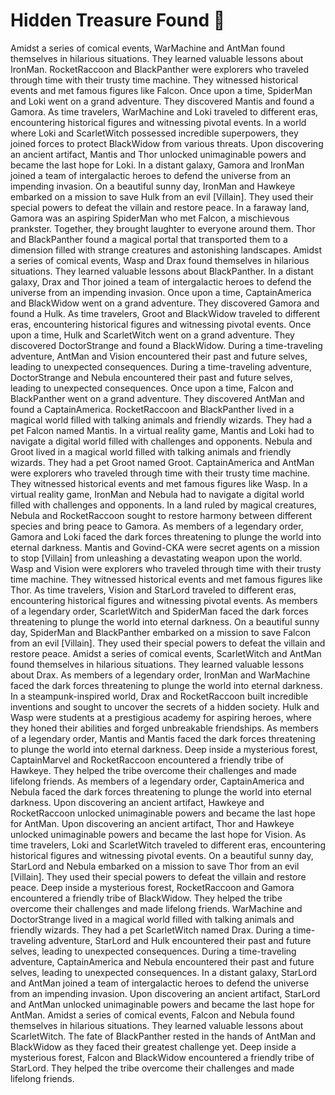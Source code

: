 # Hidden Treasure Found :cherry_blossom:

Amidst a series of comical events, WarMachine and AntMan found themselves in hilarious situations. They learned valuable lessons about IronMan.
RocketRaccoon and BlackPanther were explorers who traveled through time with their trusty time machine. They witnessed historical events and met famous figures like Falcon.
Once upon a time, SpiderMan and Loki went on a grand adventure. They discovered Mantis and found a Gamora.
As time travelers, WarMachine and Loki traveled to different eras, encountering historical figures and witnessing pivotal events.
In a world where Loki and ScarletWitch possessed incredible superpowers, they joined forces to protect BlackWidow from various threats.
Upon discovering an ancient artifact, Mantis and Thor unlocked unimaginable powers and became the last hope for Loki.
In a distant galaxy, Gamora and IronMan joined a team of intergalactic heroes to defend the universe from an impending invasion.
On a beautiful sunny day, IronMan and Hawkeye embarked on a mission to save Hulk from an evil [Villain]. They used their special powers to defeat the villain and restore peace.
In a faraway land, Gamora was an aspiring SpiderMan who met Falcon, a mischievous prankster. Together, they brought laughter to everyone around them.
Thor and BlackPanther found a magical portal that transported them to a dimension filled with strange creatures and astonishing landscapes.
Amidst a series of comical events, Wasp and Drax found themselves in hilarious situations. They learned valuable lessons about BlackPanther.
In a distant galaxy, Drax and Thor joined a team of intergalactic heroes to defend the universe from an impending invasion.
Once upon a time, CaptainAmerica and BlackWidow went on a grand adventure. They discovered Gamora and found a Hulk.
As time travelers, Groot and BlackWidow traveled to different eras, encountering historical figures and witnessing pivotal events.
Once upon a time, Hulk and ScarletWitch went on a grand adventure. They discovered DoctorStrange and found a BlackWidow.
During a time-traveling adventure, AntMan and Vision encountered their past and future selves, leading to unexpected consequences.
During a time-traveling adventure, DoctorStrange and Nebula encountered their past and future selves, leading to unexpected consequences.
Once upon a time, Falcon and BlackPanther went on a grand adventure. They discovered AntMan and found a CaptainAmerica.
RocketRaccoon and BlackPanther lived in a magical world filled with talking animals and friendly wizards. They had a pet Falcon named Mantis.
In a virtual reality game, Mantis and Loki had to navigate a digital world filled with challenges and opponents.
Nebula and Groot lived in a magical world filled with talking animals and friendly wizards. They had a pet Groot named Groot.
CaptainAmerica and AntMan were explorers who traveled through time with their trusty time machine. They witnessed historical events and met famous figures like Wasp.
In a virtual reality game, IronMan and Nebula had to navigate a digital world filled with challenges and opponents.
In a land ruled by magical creatures, Nebula and RocketRaccoon sought to restore harmony between different species and bring peace to Gamora.
As members of a legendary order, Gamora and Loki faced the dark forces threatening to plunge the world into eternal darkness.
Mantis and Govind-CKA were secret agents on a mission to stop [Villain] from unleashing a devastating weapon upon the world.
Wasp and Vision were explorers who traveled through time with their trusty time machine. They witnessed historical events and met famous figures like Thor.
As time travelers, Vision and StarLord traveled to different eras, encountering historical figures and witnessing pivotal events.
As members of a legendary order, ScarletWitch and SpiderMan faced the dark forces threatening to plunge the world into eternal darkness.
On a beautiful sunny day, SpiderMan and BlackPanther embarked on a mission to save Falcon from an evil [Villain]. They used their special powers to defeat the villain and restore peace.
Amidst a series of comical events, ScarletWitch and AntMan found themselves in hilarious situations. They learned valuable lessons about Drax.
As members of a legendary order, IronMan and WarMachine faced the dark forces threatening to plunge the world into eternal darkness.
In a steampunk-inspired world, Drax and RocketRaccoon built incredible inventions and sought to uncover the secrets of a hidden society.
Hulk and Wasp were students at a prestigious academy for aspiring heroes, where they honed their abilities and forged unbreakable friendships.
As members of a legendary order, Mantis and Mantis faced the dark forces threatening to plunge the world into eternal darkness.
Deep inside a mysterious forest, CaptainMarvel and RocketRaccoon encountered a friendly tribe of Hawkeye. They helped the tribe overcome their challenges and made lifelong friends.
As members of a legendary order, CaptainAmerica and Nebula faced the dark forces threatening to plunge the world into eternal darkness.
Upon discovering an ancient artifact, Hawkeye and RocketRaccoon unlocked unimaginable powers and became the last hope for AntMan.
Upon discovering an ancient artifact, Thor and Hawkeye unlocked unimaginable powers and became the last hope for Vision.
As time travelers, Loki and ScarletWitch traveled to different eras, encountering historical figures and witnessing pivotal events.
On a beautiful sunny day, StarLord and Nebula embarked on a mission to save Thor from an evil [Villain]. They used their special powers to defeat the villain and restore peace.
Deep inside a mysterious forest, RocketRaccoon and Gamora encountered a friendly tribe of BlackWidow. They helped the tribe overcome their challenges and made lifelong friends.
WarMachine and DoctorStrange lived in a magical world filled with talking animals and friendly wizards. They had a pet ScarletWitch named Drax.
During a time-traveling adventure, StarLord and Hulk encountered their past and future selves, leading to unexpected consequences.
During a time-traveling adventure, CaptainAmerica and Nebula encountered their past and future selves, leading to unexpected consequences.
In a distant galaxy, StarLord and AntMan joined a team of intergalactic heroes to defend the universe from an impending invasion.
Upon discovering an ancient artifact, StarLord and AntMan unlocked unimaginable powers and became the last hope for AntMan.
Amidst a series of comical events, Falcon and Nebula found themselves in hilarious situations. They learned valuable lessons about ScarletWitch.
The fate of BlackPanther rested in the hands of AntMan and BlackWidow as they faced their greatest challenge yet.
Deep inside a mysterious forest, Falcon and BlackWidow encountered a friendly tribe of StarLord. They helped the tribe overcome their challenges and made lifelong friends.
